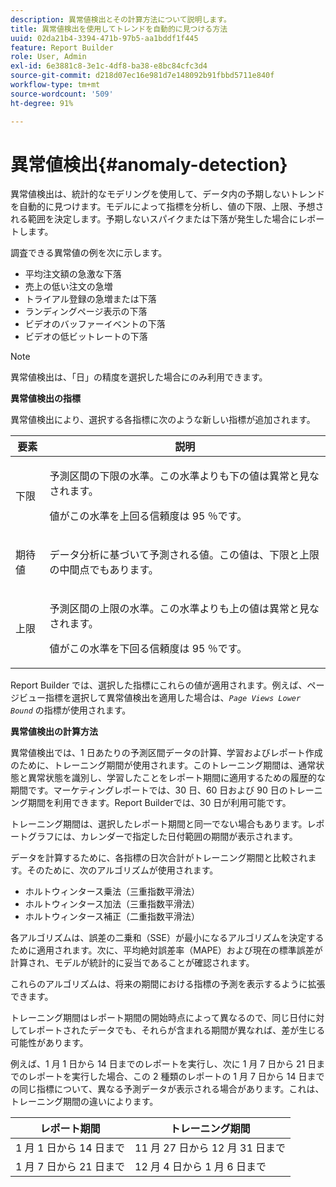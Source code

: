 ```yaml
---
description: 異常値検出とその計算方法について説明します。
title: 異常値検出を使用してトレンドを自動的に見つける方法
uuid: 02da21b4-3394-471b-97b5-aa1bddf1f445
feature: Report Builder
role: User, Admin
exl-id: 6e3881c8-3e1c-4df8-ba38-e8bc84cfc3d4
source-git-commit: d218d07ec16e981d7e148092b91fbbd5711e840f
workflow-type: tm+mt
source-wordcount: '509'
ht-degree: 91%

---
```


# 異常値検出{#anomaly-detection}

異常値検出は、統計的なモデリングを使用して、データ内の予期しないトレンドを自動的に見つけます。モデルによって指標を分析し、値の下限、上限、予想される範囲を決定します。予期しないスパイクまたは下落が発生した場合にレポートします。

調査できる異常値の例を次に示します。

* 平均注文額の急激な下落
* 売上の低い注文の急増
* トライアル登録の急増または下落
* ランディングページ表示の下落
* ビデオのバッファーイベントの下落
* ビデオの低ビットレートの下落

>[!NOTE]
>
>異常値検出は、「日」の精度を選択した場合にのみ利用できます。

<p class="head"> <b>異常値検出の指標</b> </p>

異常値検出により、選択する各指標に次のような新しい指標が追加されます。

<table id="table_BF75FC874634498DB6632C12CBD8D533"> 
 <thead> 
  <tr> 
   <th colname="col1" class="entry"> 要素 </th> 
   <th colname="col2" class="entry"> 説明 </th> 
  </tr> 
 </thead>
 <tbody> 
  <tr> 
   <td colname="col1"> 下限 </td> 
   <td colname="col2"> <p>予測区間の下限の水準。この水準よりも下の値は異常と見なされます。 </p> <p>値がこの水準を上回る信頼度は 95 ％です。 </p> </td> 
  </tr> 
  <tr> 
   <td colname="col1"> 期待値 </td> 
   <td colname="col2"> <p>データ分析に基づいて予測される値。この値は、下限と上限の中間点でもあります。 </p> </td> 
  </tr> 
  <tr> 
   <td colname="col1"> 上限 </td> 
   <td colname="col2"> <p>予測区間の上限の水準。この水準よりも上の値は異常と見なされます。 </p> <p>値がこの水準を下回る信頼度は 95 ％です。 </p> </td> 
  </tr> 
 </tbody> 
</table>

Report Builder では、選択した指標にこれらの値が適用されます。例えば、ページビュー指標を選択して異常値検出を適用した場合は、*`Page Views Lower Bound`* の指標が使用されます。

**異常値検出の計算方法**

異常値検出では、1 日あたりの予測区間データの計算、学習およびレポート作成のために、トレーニング期間が使用されます。このトレーニング期間は、通常状態と異常状態を識別し、学習したことをレポート期間に適用するための履歴的な期間です。マーケティングレポートでは、30 日、60 日および 90 日のトレーニング期間を利用できます。Report Builderでは、30 日が利用可能です。

トレーニング期間は、選択したレポート期間と同一でない場合もあります。レポートグラフには、カレンダーで指定した日付範囲の期間が表示されます。

データを計算するために、各指標の日次合計がトレーニング期間と比較されます。そのために、次のアルゴリズムが使用されます。

* ホルトウィンタース乗法（三重指数平滑法）
* ホルトウィンタース加法（三重指数平滑法）
* ホルトウィンタース補正（二重指数平滑法）

各アルゴリズムは、誤差の二乗和（SSE）が最小になるアルゴリズムを決定するために適用されます。次に、平均絶対誤差率（MAPE）および現在の標準誤差が計算され、モデルが統計的に妥当であることが確認されます。

これらのアルゴリズムは、将来の期間における指標の予測を表示するように拡張できます。

トレーニング期間はレポート期間の開始時点によって異なるので、同じ日付に対してレポートされたデータでも、それらが含まれる期間が異なれば、差が生じる可能性があります。

例えば、1 月 1 日から 14 日までのレポートを実行し、次に 1 月 7 日から 21 日までのレポートを実行した場合、この 2 種類のレポートの 1 月 7 日から 14 日までの同じ指標について、異なる予測データが表示される場合があります。これは、トレーニング期間の違いによります。

| レポート期間 | トレーニング期間 |
|--- |--- |
| 1 月 1 日から 14 日まで | 11 月 27 日から 12 月 31 日まで |
| 1 月 7 日から 21 日まで | 12 月 4 日から 1 月 6 日まで |
